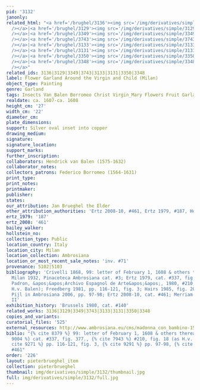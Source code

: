 ```yaml
---
pid: '3132'
janonly: 
related_html: "<a href='/brughel/3136'><img src='/img/derivatives/simple/3136/thumbnail.jpg'
  /></a>|<a href='/brughel/3129'><img src='/img/derivatives/simple/3129/thumbnail.jpg'
  /></a>|<a href='/brughel/3349'><img src='/img/derivatives/simple/3349/thumbnail.jpg'
  /></a>|<a href='/brughel/3743'><img src='/img/derivatives/simple/3743/thumbnail.jpg'
  /></a>|<a href='/brughel/3133'><img src='/img/derivatives/simple/3133/thumbnail.jpg'
  /></a>|<a href='/brughel/3131'><img src='/img/derivatives/simple/3131/thumbnail.jpg'
  /></a>|<a href='/brughel/3350'><img src='/img/derivatives/simple/3350/thumbnail.jpg'
  /></a>|<a href='/brughel/3348'><img src='/img/derivatives/simple/3348/thumbnail.jpg'
  /></a>"
related_ids: 3136|3129|3349|3743|3133|3131|3350|3348
label: Flower Garland Around the Virgin and Child (Milan)
object_type: Painting
genre: Garland
tags: Insects Van_Balen Borromeo Christ Virgin_Mary Flowers Fruit Garland
realdate: ca. 1607-ca. 1608
height_cm: '27'
width_cm: '22'
diameter_cm: 
plate_dimensions: 
support: Silver oval inset into copper
drawing_medium: 
signature: 
signature_location: 
support_marks: 
further_inscription: 
collaborators: Hendrick van Balen (1575-1632)
collaborator_notes: 
collectors_patrons: Federico Borromeo (1564-1631)
print_type: 
print_notes: 
printmaker: 
publisher: 
states: 
our_attribution: Jan Brueghel the Elder
other_attribution_authorities: 'Ertz 2008-10, #461, Ertz 1979, #187, Honig database'
ertz_1979: '187'
ertz_2008: '461'
bailey_walker: 
hollstein_no: 
collection_type: Public
location_country: Italy
location_city: Milan
location_collection: Ambrosiana
location_or_most_recent_sale_notes: 'inv. #71'
provenance: 5102|5103
bibliography: 'Crivelli 1868, 99: letter of February 1, 1608 & others thereafter;
  Milan 1932, Pinacoteca Ambrosiana cat. #3; Ertz 1979, cat. #337, fig. 377.; Diaz
  Padron, &apos;&apos;Archivo Espagnol de Arte&apos;&apos;, 1980, #210, fig. 18 (as
  H.v. Balen); Freedberg 1981, pp. 116-121, fig. 3; Hairs 1985, fig. 201,202 (?).;
  Pijl in Ambrosiana 2006, pp. 97-98; Ertz 2008-10, cat. #461; Merriam 2012, Fig.
  II'
exhibition_history: 'Brussels 1980, cat. #140'
related_works: 3136|3129|3349|3743|3133|3131|3350|3348
copies_and_variants: 
curatorial_files: '525'
external_resources: http://www.ambrosiana.eu/cms/madonna_con_bambino-1584.html
biblio: "{% cite 8379 %} 99: letter of February 1, 1608 & others thereafter, {% cite
  9004 %} cat. #337, fig. 377., {% cite 7943 %} #210, fig. 18 (as H.v. Balen), {%
  cite 9271 %} pp. 116-121, fig. 3, {% cite 9291 %} pp. 97-98, {% cite 8900 %} cat.
  #461"
order: '226'
layout: pieterbrueghel_item
collection: pieterbrueghel
thumbnail: img/derivatives/simple/3132/thumbnail.jpg
full: img/derivatives/simple/3132/full.jpg
---
```


